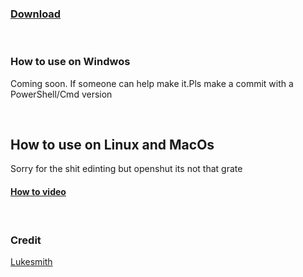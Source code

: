 ### [Download](https://cutt.ly/SzD8XwX)

<br>


### How to use on Windwos

Coming soon. If someone can help make it.Pls make a commit with a PowerShell/Cmd version

<br>

## How to use on Linux and MacOs

Sorry for the shit edinting but openshut its not that grate 

#### [How to video](https://cutt.ly/TxE2zRb)
<br>

### Credit 

[Lukesmith](https://cutt.ly/TzD8ROH)
